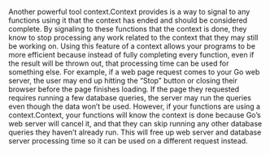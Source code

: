 Another powerful tool context.Context provides is a way to signal to any functions using it that the context has ended and should be considered complete. By signaling to these functions that the context is done, they know to stop processing any work related to the context that they may still be working on. Using this feature of a context allows your programs to be more efficient because instead of fully completing every function, even if the result will be thrown out, that processing time can be used for something else. For example, if a web page request comes to your Go web server, the user may end up hitting the “Stop” button or closing their browser before the page finishes loading. If the page they requested requires running a few database queries, the server may run the queries even though the data won’t be used. However, if your functions are using a context.Context, your functions will know the context is done because Go’s web server will cancel it, and that they can skip running any other database queries they haven’t already run. This will free up web server and database server processing time so it can be used on a different request instead.
